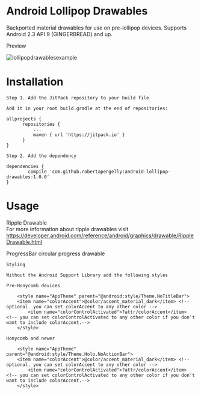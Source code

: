 # Android Lollipop Drawables

Backported material drawables for use on pre-lollipop devices. Supports Android 2.3 API 9 (GINGERBREAD) and up.

Preview

![lollipopdrawablesexample](https://cloud.githubusercontent.com/assets/5245027/21935050/ce4c0c1e-d9a3-11e6-9506-181e3190cae6.gif)

# Installation

    Step 1. Add the JitPack repository to your build file
    
    Add it in your root build.gradle at the end of repositories:
    
    allprojects {
		  repositories {
			  ...
			  maven { url 'https://jitpack.io' }
		  }
	}
    
    Step 2. Add the dependency
    
    dependencies {
	        compile 'com.github.robertapengelly:android-lollipop-drawables:1.0.0'
	}

# Usage

Ripple Drawable<br />
For more information about ripple drawables visit https://developer.android.com/reference/android/graphics/drawable/RippleDrawable.html

ProgressBar circular progress drawable

    Styling
    
    Without the Android Support Library add the following styles
    
    Pre-Honycomb devices
    
        <style name="AppTheme" parent="@android:style/Theme.NoTitleBar">
	    <item name="colorAccent">@color/accent_material_dark</item> <!-- optional. you can set colorAccent to any other color -->
            <item name="colorControlActivated">?attr/colorAccent</item> <!-- you can set colorControlActivated to any other color if you don't want to include colorAccent.-->
        </style>
    
    Honycomb and newer
    
        <style name="AppTheme" parent="@android:style/Theme.Holo.NoActionBar">
	    <item name="colorAccent">@color/accent_material_dark</item> <!-- optional. you can set colorAccent to any other color -->
            <item name="colorControlActivated">?attr/colorAccent</item> <!-- you can set colorControlActivated to any other color if you don't want to include colorAccent.-->
        </style>
